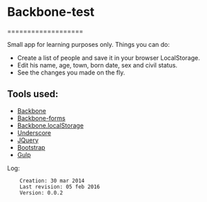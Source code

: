 # Backbone-test
===================

Small app for learning purposes only. Things you can do:
* Create a list of people and save it in your browser LocalStorage.
* Edit his name, age, town, born date, sex and civil status.
* See the changes you made on the fly.

Tools used:
--------------
* [Backbone](http://backbonejs.org/)
* [Backbone-forms](https://github.com/powmedia/backbone-forms)
* [Backbone.localStorage](http://backbonejs.org/docs/backbone.localStorage.html)
* [Underscore](http://underscorejs.org/)
* [JQuery](https://jquery.com/)
* [Bootstrap](http://getbootstrap.com/)
* [Gulp](http://gulpjs.com/)

Log:

        Creation: 30 mar 2014
        Last revision: 05 feb 2016
        Version: 0.0.2